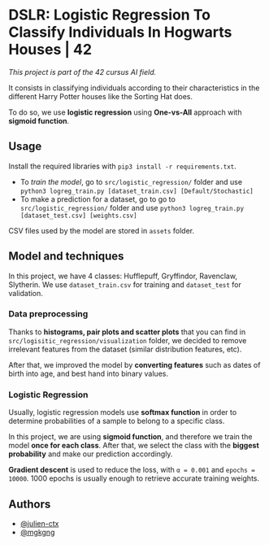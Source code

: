 # DSLR: Logistic Regression To Classify Individuals In Hogwarts Houses | 42

*This project is part of the 42 cursus AI field.*

It consists in classifying individuals according to their characteristics in the different Harry Potter houses like the Sorting Hat does.

To do so, we use **logistic regression** using **One-vs-All** approach with **sigmoid function**.

## Usage

Install the required libraries with `pip3 install -r requirements.txt`.

- To *train the model*, go to `src/logistic_regression/` folder and use `python3 logreg_train.py [dataset_train.csv] [Default/Stochastic]`
- To make a prediction for a dataset, go to go to `src/logistic_regression/` folder and use `python3 logreg_train.py [dataset_test.csv] [weights.csv]`

CSV files used by the model are stored in `assets` folder.

## Model and techniques

In this project, we have 4 classes: Hufflepuff, Gryffindor, Ravenclaw, Slytherin. We use `dataset_train.csv` for training and `dataset_test` for validation.

### Data preprocessing

Thanks to **histograms, pair plots and scatter plots** that you can find in `src/logisitic_regression/visualization` folder, we decided to remove irrelevant features from the dataset (similar distribution features, etc).

After that, we improved the model by **converting features** such as dates of birth into age, and best hand into binary values.

### Logistic Regression

Usually, logistic regression models use **softmax function** in order to determine probabilities of a sample to belong to a specific class.

In this project, we are using **sigmoid function**, and therefore we train the model **once for each class**. After that, we select the class with the **biggest probability** and make our prediction accordingly.

**Gradient descent** is used to reduce the loss, with `α = 0.001` and `epochs = 10000`. 1000 epochs is usually enough to retrieve accurate training weights.

## Authors

- [@julien-ctx](https://github.com/julien-ctx)
- [@mgkgng](https://github.com/mgkgng)
